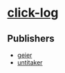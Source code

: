 # [click-log](https://pypi.org/project/click-log)



## Publishers
- [geier](https://pypi.org/user/geier)
- [untitaker](https://pypi.org/user/untitaker)

